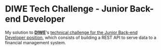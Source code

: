 # DIWE Tech Challenge - Junior Back-end Developer

My solution to [**DIWE**](https://diwe.com.br/)'s [technical challenge for the Junior
Back-end Developer position](https://github.com/diwe-engineering/challenge-backend-jr),
which consists of building a REST API to serve data to a financial management system.
